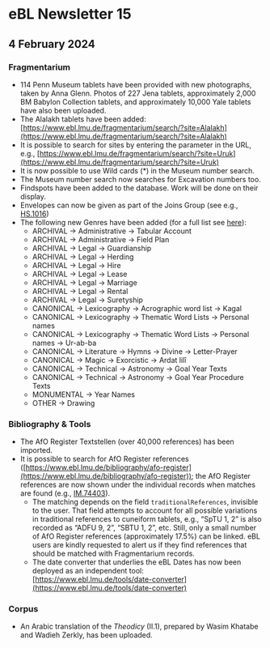 # eBL Newsletter 15

## 4 February 2024

### Fragmentarium

- 114 Penn Museum tablets have been provided with new photographs, taken by Anna Glenn.
  Photos of 227 Jena tablets, approximately 2,000 BM Babylon Collection tablets, and
  approximately 10,000 Yale tablets have also been uploaded.
- The Alalakh tablets have been added:
  [https://www.ebl.lmu.de/fragmentarium/search/?site=Alalakh](https://www.ebl.lmu.de/fragmentarium/search/?site=Alalakh)
- It is possible to search for sites by entering the parameter in the URL, e.g.,
  [https://www.ebl.lmu.de/fragmentarium/search/?site=Uruk](https://www.ebl.lmu.de/fragmentarium/search/?site=Uruk)
- It is now possible to use Wild cards (\*) in the Museum number search.
- The Museum number search now searches for Excavation numbers too.
- Findspots have been added to the database. Work will be done on their display.
- Envelopes can now be given as part of the Joins Group (see e.g.,
  [HS.1016](https://www.ebl.lmu.de/fragmentarium/HS.1016))
- The following new Genres have been added (for a full list see
  [here](https://github.com/ElectronicBabylonianLiterature/ebl-api/blob/master/ebl/fragmentarium/domain/genres.py)):
  - ARCHIVAL → Administrative → Tabular Account
  - ARCHIVAL → Administrative → Field Plan
  - ARCHIVAL → Legal → Guardianship
  - ARCHIVAL → Legal → Herding
  - ARCHIVAL → Legal → Hire
  - ARCHIVAL → Legal → Lease
  - ARCHIVAL → Legal → Marriage
  - ARCHIVAL → Legal → Rental
  - ARCHIVAL → Legal → Suretyship
  - CANONICAL → Lexicography → Acrographic word list → Kagal
  - CANONICAL → Lexicography → Thematic Word Lists → Personal names
  - CANONICAL → Lexicography → Thematic Word Lists → Personal names → Ur-ab-ba
  - CANONICAL → Literature → Hymns → Divine → Letter-Prayer
  - CANONICAL → Magic → Exorcistic → Ardat lilî
  - CANONICAL → Technical → Astronomy → Goal Year Texts
  - CANONICAL → Technical → Astronomy → Goal Year Procedure Texts
  - MONUMENTAL → Year Names
  - OTHER → Drawing

### Bibliography & Tools

- The AfO Register Textstellen (over 40,000 references) has been imported.
- It is possible to search for AfO Register references
  ([https://www.ebl.lmu.de/bibliography/afo-register](https://www.ebl.lmu.de/bibliography/afo-register));
  the AfO Register references are now shown under the individual records when matches are found
  (e.g., [IM.74403](https://www.ebl.lmu.de/fragmentarium/IM.74403)).
  - The matching depends on the field `traditionalReferences`, invisible to the user.
    That field attempts to account for all possible variations in traditional references
    to cuneiform tablets, e.g., “SpTU 1, 2” is also recorded as “ADFU 9, 2”, “SBTU 1, 2”, etc.
    Still, only a small number of AfO Register references (approximately 17.5%) can be linked.
    eBL users are kindly requested to alert us if they find references that should be matched
    with Fragmentarium records.
  - The date converter that underlies the eBL Dates has now been deployed as an independent tool:
    [https://www.ebl.lmu.de/tools/date-converter](https://www.ebl.lmu.de/tools/date-converter)

### Corpus

- An Arabic translation of the _Theodicy_ (II.1), prepared by Wasim Khatabe and Wadieh Zerkly,
  has been uploaded.

